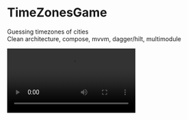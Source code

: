# TimeZonesGame

Guessing timezones of cities\
Clean architecture, compose, mvvm, dagger/hilt, multimodule

![Screenshot](https://github.com/ItsCh1ya/TimeZonesGame/blob/master/resources/screencast.mp4)